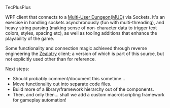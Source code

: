 TecPlusPlus

WPF client that connects to a <a href="http://www.skotos.net/games/eternal-city">Multi-User Dungeon(MUD)</a> via Sockets. It's an exercise in handling sockets asynchronously (fun with multi-threading), and heavy string parsing (making sense of non-character data to trigger text colors, styles, spacing etc), as well as tooling additions that enhance the playability of the game.

Some functionality and connection magic achieved through reverse engineering the <a href="http://www.skotos.net/Zealotry/">Zealotry</a> client; a version of which is part of this source, but not explicitly used other than for reference.

Next steps:
- Should probably comment/document this sometime...
- Move functionality out into separate code files.
- Build more of a library/framework hierarchy out of the components.
- Then, and only then... shall we add a custom macro/scripting framework for gameplay automation!

